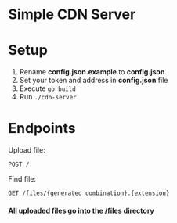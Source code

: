# Simple CDN Server

# Setup
1. Rename **config.json.example** to **config.json**
2. Set your token and address in **config.json** file
3. Execute `go build`
4. Run `./cdn-server`

# Endpoints
Upload file:
```http
POST /
```

Find file:
```http
GET /files/{generated combination}.{extension}
```

#### All uploaded files go into the /files directory

